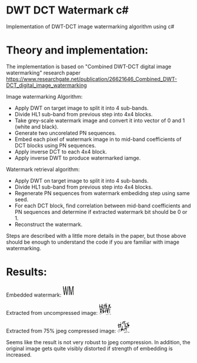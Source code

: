 # DWT DCT Watermark c#
Implementation of DWT-DCT image watermarking algorithm using c#

# Theory and implementation:
The implementation is based on "Combined DWT-DCT digital image watermarking" research paper
https://www.researchgate.net/publication/26621646_Combined_DWT-DCT_digital_image_watermarking

  Image watermarking Algorithm:
* Apply DWT on target image to split it into 4 sub-bands.
* Divide HL1 sub-band from previous step into 4x4 blocks.
* Take grey-scale watermark image and convert it into vector of 0 and 1 (white and black).
* Generate two uncorelated PN sequences.
* Embed each pixel of watermark image in to mid-band coefficients of DCT blocks using PN sequences. 
* Apply inverse DCT to each 4x4 block.
* Apply inverse DWT to produce watermarked iamge.

Watermark retrieval algorithm:
* Apply DWT on target image to split it into 4 sub-bands.
* Divide HL1 sub-band from previous step into 4x4 blocks.
* Regenerate PN sequences from watermark embedidng step using same seed.
* For each DCT block, find correlation between mid-band coefficients and PN sequences and determine if extracted watermark bit should be 0 or 1.
* Reconstruct the watermark.
 
Steps are described with a little more details in the paper, but those above should be enough to understand the code if you are familiar with image watermarking.


# Results:

Embedded watermark:
![original](./watermark32.jpg "original")

Extracted from uncompressed image:
![uncompressed](./results/extracted_uncompressed.jpg "uncompressed")

Extracted from 75% jpeg compressed image:
![compressed](./results/extracted_after_jpeg_75_compression.jpg "compressed")


Seems like the result is not very robust to jpeg compression.
In addition, the original image gets quite visibly distorted if strength of embedding is increased.
